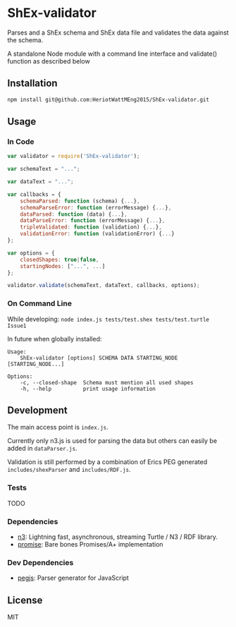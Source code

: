 # ShEx-validator 

Parses and a ShEx schema and ShEx data file and validates the data against the schema.

A standalone Node module with a command line interface and validate() function as described below

## Installation

```sh
npm install git@github.com:HeriotWattMEng2015/ShEx-validator.git
```

## Usage
### In Code
```javascript
var validator = require('ShEx-validator');

var schemaText = "...";

var dataText = "...";

var callbacks = {
    schemaParsed: function (schema) {...},
    schemaParseError: function (errorMessage) {...},
    dataParsed: function (data) {...},
    dataParseError: function (errorMessage) {...},
    tripleValidated: function (validation) {...},
    validationError: function (validationError) {...}
};

var options = {
    closedShapes: true|false,
    startingNodes: ["...", ...]
};

validator.validate(schemaText, dataText, callbacks, options);
```

### On Command Line

While developing: `node index.js tests/test.shex tests/test.turtle Issue1`

In future when globally installed:

<!--- BEGIN USAGE -->
    Usage:
        ShEx-validator [options] SCHEMA DATA STARTING_NODE [STARTING_NODE...]

    Options:
        -c, --closed-shape  Schema must mention all used shapes
        -h, --help          print usage information
<!--- END USAGE -->

## Development

The main access point is `index.js`.

Currently only n3.js is used for parsing the data but others can easily be added in `dataParser.js`.

Validation is still performed by a combination of Erics PEG generated `includes/shexParser` and `includes/RDF.js`.

### Tests
TODO

### Dependencies

- [n3](https://github.com/RubenVerborgh/N3.js): Lightning fast, asynchronous, streaming Turtle / N3 / RDF library.
- [promise](https://github.com/then/promise): Bare bones Promises/A+ implementation

### Dev Dependencies

- [pegjs](https://github.com/dmajda/pegjs): Parser generator for JavaScript

## License

MIT
